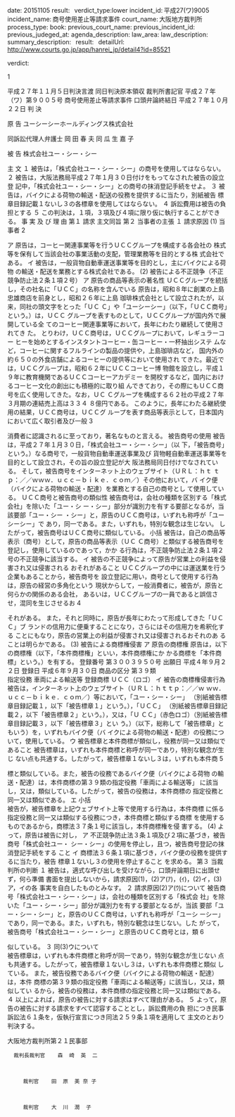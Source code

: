 
date: 20151105
result:  
verdict_type:lower
incident_id: 平成27(ワ)9005
incident_name: 商号使用差止等請求事件
court_name: 大阪地方裁判所
process_type:
book: 
previous_court_name:
previous_incident_id:
previous_judeged_at:
agenda_description: 
law_area: 
law_description: 
summary_description:  
result:  
detailUrl: http://www.courts.go.jp/app/hanrei_jp/detail4?id=85521

verdict:

1 
 
平成２７年１１月５日判決言渡 同日判決原本領収 裁判所書記官 
平成２７年（ワ）第９００５号 商号使用差止等請求事件 
口頭弁論終結日 平成２７年１０月２２日 
判 決 
 
原 告                ユーシーシーホールディングス株式会社 
         
同訴訟代理人弁護士       岡  田  春  夫 
同               瓜  生  嘉  子 
 
被 告                      株式会社ユー・シー・シー 
         
主 文 
１ 被告は，「株式会社ユー・シー・シー」の商号を使用してはならない。 
２ 被告は，大阪法務局平成２７年１月３０日付けをもってなされた被告の設立登
記中，「株式会社ユー・シー・シー」との商号の抹消登記手続をせよ。 
３ 被告は，バイクによる荷物の輸送・配送の役務を提供するに当たり，別紙被告
標章目録記載１ないし３の各標章を使用してはならない。 
４ 訴訟費用は被告の負担とする 
５ この判決は，１項，３項及び４項に限り仮に執行することができる。 
事 実 及 び 理 由 
第１ 請求 
主文同旨 
第２ 当事者の主張 
１ 請求原因 
(1) 当事者 
2 
 
ア 原告は，コーヒー関連事業等を行うＵＣＣグループを構成する各会社の
株式等を保有して当該会社の事業活動の支配，管理業務等を目的とする株
式会社である。 
イ 被告は，一般貨物自動車運送事業等を目的とし，主にバイクによる荷物
の輸送・配送を業務とする株式会社である。 
(2) 被告による不正競争（不正競争防止法２条１項２号） 
ア  原告の商品等表示の著名性 
 ＵＣＣグループを統括し，その社名に「ＵＣＣ」の名称を含んでいる
原告は，昭和８年に創業の上島忠雄商店を前身とし，昭和２６年に上島
珈琲株式会社として設立されたが，以来，同社の頭文字をとった「ＵＣ
Ｃ」や「ユーシーシー」（以下，「ＵＣＣ商号」という。）は，ＵＣＣ
グループを表すものとして，ＵＣＣグループが国内外で展開している全
てのコーヒー関連事業等において，長年にわたり継続して使用されてき
た。 
とりわけ，ＵＣＣ商号は，ＵＣＣグループにおいて，レギュラーコー
ヒーを始めとするインスタントコーヒー・缶コーヒー・一杯抽出システ
ムなど，コーヒーに関するフルラインの製品の提供や，上島珈琲店など，
国内外の約６５０の外食店舗によるコーヒーの提供等において使用され
てきた。最近では，ＵＣＣグループは，昭和６２年にＵＣＣコーヒー博
物館を設立し，平成１９年に教育機関であるＵＣＣコーヒーアカデミー
を開校するなど，国内におけるコーヒー文化の創出にも積極的に取り組
んできており，その際にもＵＣＣ商号を広く使用してきた。なお，ＵＣ
Ｃグループを構成する６２社の平成２７年３月期の連結売上高は３３４
８億円である。 
このように，長年にわたる継続使用の結果，ＵＣＣ商号は，ＵＣＣグ
ループを表す商品等表示として，日本国内において広く取引者及び一般
3 
 
消費者に認識されるに至っており，著名なものと言える。 
 被告商号の使用 
被告は，平成２７年１月３０日，「株式会社ユー・シー・シー」（以
下，「被告商号」という。）なる商号で，一般貨物自動車運送事業及び
貨物軽自動車運送事業等を目的として設立され，その旨の設立登記が大
阪法務局同日付けでなされている。 
そして，被告商号をインターネット上のウェブサイト（ＵＲＬ：ｈｔ
ｔｐ：／／ｗｗｗ．ｕｃｃ－ｂｉｋｅ．ｃｏｍ／）その他において，バ
イク便（バイクによる荷物の輸送・配達）を業務とする自己の商号とし
て使用している。 
 ＵＣＣ商号と被告商号の類似性 
被告商号は，会社の種類を区別する「株式会社」を除いた「ユー・シ
ー・シー」部分が識別力を有する要部となるが，当該要部「ユー・シー
・シー」と，原告のＵＣＣ商号は，いずれも称呼が「ユーシーシー」で
あり，同一である。また，いずれも，特別な観念は生じない。 
したがって，被告商号はＵＣＣ商号に類似している。 
 小括 
被告は，自己の商品等表示（商号）として，原告の商品等表示（ＵＣ
Ｃ商号）と類似する被告商号を登記し，使用しているのであって，かか
る行為は，不正競争防止法２条１項２号の不正競争に該当する。 
イ 被告の不正競争によって原告が営業上の利益を侵害され又は侵害される
おそれがあること 
ＵＣＣグループの中には運送業を行う企業もあることから，被告商号を
設立登記に用い，商号として使用する行為は，原告の経営の多角化という
現状からして，一般消費者に，被告が，原告と何らかの関係のある会社，
あるいは，ＵＣＣグループの一員であると誤信させ，混同を生じさせるお
4 
 
それがある。 
また，それと同時に，原告が長年にわたって形成してきた「ＵＣＣ」ブ
ランドの信用力に便乗することになり，さらにはその信用力を希釈化する
ことにもなり，原告の営業上の利益が侵害され又は侵害されるおそれのあ
ることは明らかである。 
(3) 被告による商標権侵害 
ア 原告の商標権 
  原告は，以下の商標権（以下，「本件商標権」といい，本件商標権にか
かる商標を「本件商標」という。）を有する。 
     登録番号  第３００３９５０号 
  出願日   平成４年９月２２日 
 登録日   平成６年９月３０日 
 商品の区分 第３９類  
 指定役務  車両による輸送等 
 登録商標  ＵＣＣ（ロゴ） 
イ 被告の商標権侵害行為 
 被告は，インターネット上のウェブサイト（ＵＲＬ：ｈｔｔｐ：／／ｗ
ｗｗ．ｕｃｃ－ｂｉｋｅ．ｃｏｍ／）等において，「ユー・シー・シー」
（別紙被告標章目録記載１，以下「被告標章１」という。），「ＵＣＣ」
（別紙被告標章目録記載２，以下「被告標章２」という。），又は，「Ｕ
ＣＣ」（赤色ロゴ）（別紙被告標章目録記載３，以下「被告標章３」とい
う。）（以下，総称して「被告標章」ともいう）を，いずれもバイク便（バ
イクによる荷物の輸送・配達）の役務について，使用している。 
ウ 被告標章と本件商標が類似し，役務が同一又は類似であること 
     被告標章は，いずれも本件商標と称呼が同一であり，特別な観念が生じ
ない点も共通する。したがって，被告標章１ないし３は，いずれも本件商
5 
 
標と類似している。また，被告の役務であるバイク便（バイクによる荷物
の輸送・配達）は，本件商標の第３９類の指定役務「車両による輸送等」
に該当し，又は，類似している。したがって，被告の役務は，本件商標の
指定役務と同一又は類似である。 
エ 小括  
被告が，被告標章を上記ウェブサイト上等で使用する行為は，本件商標
に係る指定役務と同一又は類似する役務につき，本件商標と類似する商標
を使用するものであるから，商標法３７条１号に該当し，本件商標権を侵
害する。 
(4) よって，原告は被告に対し， 
ア 不正競争防止法３条１項及び２項に基づき，被告商号「株式会社ユー・
シー・シー」の使用を停止し，且つ，被告商号登記の抹消登記手続をする
こと 
イ 商標法３６条１項に基づき，バイク便の役務を提供するに当たり，被告
標章１ないし３の使用を停止すること 
を求める。 
第３ 当裁判所の判断 
１ 被告は，適式な呼び出しを受けながら，口頭弁論期日に出頭せず，何ら準備
書面を提出しないから，請求原因(1)，(2)ア(ｱ)，(ｲ)，(2)イ，(3)ア，イの各
事実を自白したものとみなす。 
２ 請求原因(2)ア(ｳ)について 
被告商号「株式会社ユー・シー・シー」は，会社の種類を区別する「株式会
社」を除いた「ユー・シー・シー」部分が識別力を有する要部となるが，当該
要部「ユー・シー・シー」と，原告のＵＣＣ商号は，いずれも称呼が「ユーシ
ーシー」であり，同一である。また，いずれも，特別な観念は生じない。した
がって，被告商号「株式会社ユー・シー・シー」と原告のＵＣＣ商号とは，類
6 
 
似している。 
３ 同(3)ウについて  
被告標章は，いずれも本件商標と称呼が同一であり，特別な観念が生じない
点も共通する。したがって，被告標章１ないし３は，いずれも本件商標と類似
している。 
また，被告役務であるバイク便（バイクによる荷物の輸送・配達）は，本件
商標の第３９類の指定役務「車両による輸送等」に該当し，又は，類似してい
るから，被告の役務は，本件商標の指定役務と同一又は類似である。 
４ 以上によれば，原告の被告に対する請求はすべて理由がある。 
５ よって，原告の被告に対する請求をすべて認容することとし，訴訟費用の負
担につき民事訴訟法６１条を，仮執行宣言につき同法２５９条１項を適用して
主文のとおり判決する。 
 
  大阪地方裁判所第２１民事部 
 
 
 
      裁判長裁判官    森  崎  英  二 
 
 
 
         裁判官    田  原  美 奈 子 
 
 
 
         裁判官    大  川  潤  子 

                    